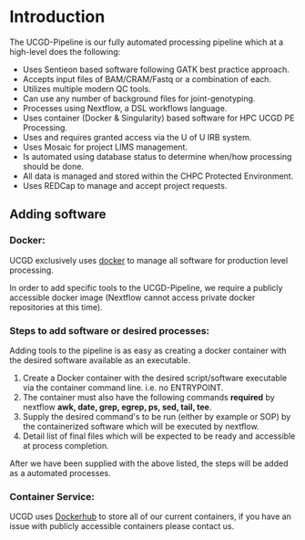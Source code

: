# Introduction

The UCGD-Pipeline is our fully automated processing pipeline which at a high-level does the following:

* Uses Sentieon based software following GATK best practice approach.
* Accepts input files of BAM/CRAM/Fastq or a combination of each.
* Utilizes multiple modern QC tools.
* Can use any number of background files for joint-genotyping.
* Processes using Nextflow, a DSL workflows language.
* Uses container (Docker & Singularity) based software for HPC UCGD PE Processing.
* Uses and requires granted access via the U of U IRB system.
* Uses Mosaic for project LIMS management.
* Is automated using database status to determine when/how processing should be done.
* All data is managed and stored within the CHPC Protected Environment.
* Uses REDCap to manage and accept project requests.


## Adding software

### Docker: 

UCGD exclusively uses [docker](https://www.docker.com/) to manage all software for production level processing.

In order to add specific tools to the UCGD-Pipeline, we require a
publicly accessible docker image (Nextflow cannot access private docker
repositories at this time).

### Steps to add software or desired processes:

Adding tools to the pipeline is as easy as creating a docker container
with the desired software available as an executable.

1.  Create a Docker container with the desired script/software
    executable via the container command line. i.e. no ENTRYPOINT.
2.  The container must also have the following commands
    **required** by nextflow **awk, date, grep, egrep, ps, sed, tail, tee**.
3.  Supply the desired command's to be run (either by example or SOP)
    by the containerized software which will be executed by nextflow.
4.  Detail list of final files which will be expected to be ready and
    accessible at process completion.  

After we have been supplied with the above listed, the steps will be
added as a automated processes.

### Container Service:

UCGD uses [Dockerhub](https://hub.docker.com/u/srynobio) to store all of our current containers, if you have an issue with publicly accessible containers please contact us.

